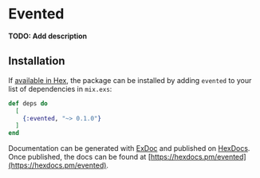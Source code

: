 # Evented

**TODO: Add description**

## Installation

If [available in Hex](https://hex.pm/docs/publish), the package can be installed
by adding `evented` to your list of dependencies in `mix.exs`:

```elixir
def deps do
  [
    {:evented, "~> 0.1.0"}
  ]
end
```

Documentation can be generated with [ExDoc](https://github.com/elixir-lang/ex_doc)
and published on [HexDocs](https://hexdocs.pm). Once published, the docs can
be found at [https://hexdocs.pm/evented](https://hexdocs.pm/evented).

